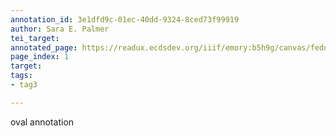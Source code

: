 ```yaml
---
annotation_id: 3e1dfd9c-01ec-40dd-9324-8ced73f99919
author: Sara E. Palmer
tei_target: 
annotated_page: https://readux.ecdsdev.org/iiif/emory:b5h9g/canvas/fedora:emory:pchch
page_index: 1
target: 
tags:
- tag3

---
```

<p>oval annotation</p>